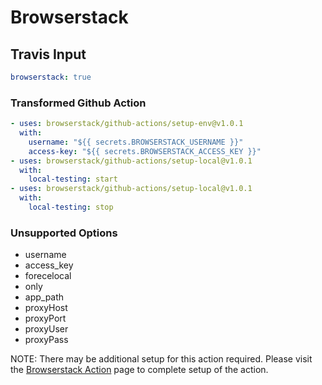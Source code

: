 # Browserstack

## Travis Input

```yaml
browserstack: true
```

### Transformed Github Action

```yaml
- uses: browserstack/github-actions/setup-env@v1.0.1
  with:
    username: "${{ secrets.BROWSERSTACK_USERNAME }}"
    access-key: "${{ secrets.BROWSERSTACK_ACCESS_KEY }}"
- uses: browserstack/github-actions/setup-local@v1.0.1
  with:
    local-testing: start
- uses: browserstack/github-actions/setup-local@v1.0.1
  with:
    local-testing: stop
```

### Unsupported Options

- username
- access_key
- forecelocal
- only
- app_path
- proxyHost
- proxyPort
- proxyUser
- proxyPass

NOTE: There may be additional setup for this action required. Please visit the [Browserstack Action](https://github.com/browserstack/github-actions/tree/master/setup-local) page to complete setup of the action.
